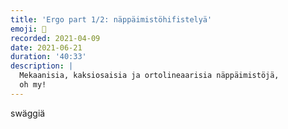 ```yaml
---
title: 'Ergo part 1/2: näppäimistöhifistelyä'
emoji: 👐
recorded: 2021-04-09
date: 2021-06-21
duration: '40:33'
description: |
  Mekaanisia, kaksiosaisia ja ortolineaarisia näppäimistöjä,
  oh my!
---
```


swäggiä
